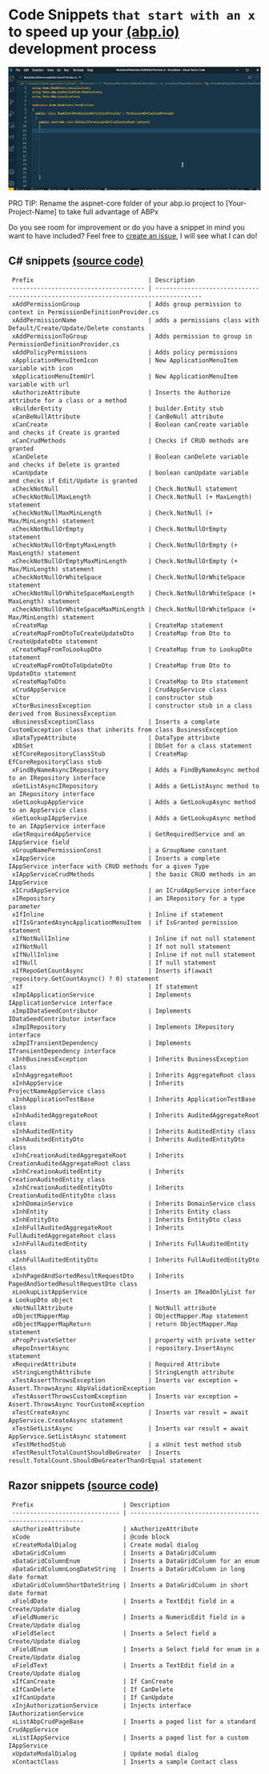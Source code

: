 # Code Snippets `that start with an x` to speed up your [(abp.io)](https://abp.io/) development process

![ABPx in Action!](images/abpx_in_action.gif "ABPx - Code snippets that start with an 'x' - in Action!")


PRO TIP: Rename the aspnet-core folder of your abp.io project to [Your-Project-Name] to take full advantage of ABPx


Do you see room for improvement or do you have a snippet in mind you want to have included? Feel free to [create an issue](https://github.com/bartvanhoey/ABPx/issues/new), I will see what I can do!

## C# snippets [(source code)](https://github.com/bartvanhoey/ABPx/blob/master/snippets/csharp.json)

     Prefix                                | Description                                                                        
     ------------------------------------- | ----------------------------------------------------------------------------------- 
     xAddPermissionGroup                   | Adds group permission to context in PermissionDefinitionProvider.cs                
     xAddPermissionName                    | adds a permissions class with Default/Create/Update/Delete constants               
     xAddPermissionToGroup                 | Adds permission to group in PermissionDefinitionProvider.cs                        
     xAddPolicyPermissions                 | Adds policy permissions                                                            
     xApplicationMenuItemIcon              | New ApplicationMenuItem variable with icon                                         
     xApplicationMenuItemUrl               | New ApplicationMenuItem variable with url                                          
     xAuthorizeAttribute                   | Inserts the Authorize attribute for a class or a method                            
     xBuilderEntity                        | builder.Entity stub                                                                
     xCanBeNullAttribute                   | CanBeNull attribute                                                                
     xCanCreate                            | Boolean canCreate variable and checks if Create is granted                         
     xCanCrudMethods                       | Checks if CRUD methods are granted                                                 
     xCanDelete                            | Boolean canDelete variable and checks if Delete is granted                         
     xCanUpdate                            | boolean canUpdate variable and checks if Edit/Update is granted                    
     xCheckNotNull                         | Check.NotNull statement                                                            
     xCheckNotNullMaxLength                | Check.NotNull (+ MaxLength) statement                                              
     xCheckNotNullMaxMinLength             | Check.NotNull (+ Max/MinLength) statement                                          
     xCheckNotNullOrEmpty                  | Check.NotNullOrEmpty statement                                                     
     xCheckNotNullOrEmptyMaxLength         | Check.NotNullOrEmpty (+ MaxLength) statement                                       
     xCheckNotNullOrEmptyMaxMinLength      | Check.NotNullOrEmpty (+ Max/MinLength) statement                                   
     xCheckNotNullOrWhiteSpace             | Check.NotNullOrWhiteSpace statement                                                
     xCheckNotNullOrWhiteSpaceMaxLength    | Check.NotNullOrWhiteSpace (+ MaxLength) statement                                  
     xCheckNotNullOrWhiteSpaceMaxMinLength | Check.NotNullOrWhiteSpace (+ Max/MinLength) statement                              
     xCreateMap                            | CreateMap statement                                                                
     xCreateMapFromDtoToCreateUpdateDto    | CreateMap from Dto to CreateUpdateDto statement                                    
     xCreateMapFromToLookupDto             | CreateMap from to LookupDto statement                                              
     xCreateMapFromDtoToUpdateDto          | CreateMap from Dto to UpdateDto statement                                          
     xCreateMapToDto                       | CreateMap to Dto statement                                                         
     xCrudAppService                       | CrudAppService class                                                               
     xCtor                                 | constructor stub                                                                   
     xCtorBusinessException                | constructor stub in a class derived from BusinessException                         
     xBusinessExceptionClass               | Inserts a complete CustomException class that inherits from class BusinessException
     xDataTypeAttribute                    | DataType attribute                                                                 
     xDbSet                                | DbSet for a class statement                                                        
     xEfCoreRepositoryClassStub            | CreateMap EfCoreRepositoryClass stub                                               
     xFindByNameAsyncIRepository           | Adds a FindByNameAsync method to an IRepository interface                          
     xGetListAsyncIRepository              | Adds a GetListAsync method to an IRepository interface                             
     xGetLookupAppService                  | Adds a GetLookupAsync method to an AppService class                                
     xGetLookupIAppService                 | Adds a GetLookupAsync method to an IAppService interface                           
     xGetRequiredAppService                | GetRequiredService and an IAppService field                                        
     xGroupNamePermissionConst             | a GroupName constant                                                               
     xIAppService                          | Inserts a complete IAppService interface with CRUD methods for a given Type        
     xIAppServiceCrudMethods               | the basic CRUD methods in an IAppService                                           
     xICrudAppService                      | an ICrudAppService interface                                                       
     xIRepository                          | an IRepository for a type parameter                                                
     xIfInline                             | Inline if statement                                                                
     xIfIsGrantedAsyncApplicationMenuItem  | if IsGranted permission statement                                                  
     xIfNotNullInline                      | Inline if not null statement                                                       
     xIfNotNull                            | If not null statement                                                              
     xIfNullInline                         | Inline if not null statement                                                       
     xIfNull                               | If null statement                                                                  
     xIfRepoGetCountAsync                  | Inserts if(await _repository.GetCountAsync() ? 0) statement                        
     xIf                                   | If statement                                                                       
     xImpIApplicationService               | Implements IApplicationService interface                                           
     xImpIDataSeedContributor              | Implements IDataSeedContributor interface                                          
     xImpIRepository                       | Implements IRepository interface                                                   
     xImpITransientDependency              | Implements ITransientDependency interface                                          
     xInhBusinessException                 | Inherits BusinessException class                                                   
     xInhAggregateRoot                     | Inherits AggregateRoot class                                                       
     xInhAppService                        | Inherits ProjectNameAppService class                                               
     xInhApplicationTestBase               | Inherits ApplicationTestBase class                                                 
     xInhAuditedAggregateRoot              | Inherits AuditedAggregateRoot class                                                
     xInhAuditedEntity                     | Inherits AuditedEntity class                                                       
     xInhAuditedEntityDto                  | Inherits AuditedEntityDto class                                                    
     xInhCreationAuditedAggregateRoot      | Inherits CreationAuditedAggregateRoot class                                        
     xInhCreationAuditedEntity             | Inherits CreationAuditedEntity class                                               
     xInhCreationAuditedEntityDto          | Inherits CreationAuditedEntityDto class                                            
     xInhDomainService                     | Inherits DomainService class                                                       
     xInhEntity                            | Inherits Entity class                                                              
     xInhEntityDto                         | Inherits EntityDto class                                                           
     xInhFullAuditedAggregateRoot          | Inherits FullAuditedAggregateRoot class                                            
     xInhFullAuditedEntity                 | Inherits FullAuditedEntity class                                                   
     xInhFullAuditedEntityDto              | Inherits FullAuditedEntityDto class                                                
     xInhPagedAndSortedResultRequestDto    | Inherits PagedAndSortedResultRequestDto class                                      
     xLookupListAppService                 | Inserts an IReadOnlyList for a LookupDto object                                    
     xNotNullAttribute                     | NotNull attribute                                                                  
     xObjectMapperMap                      | ObjectMapper.Map statement                                                         
     xObjectMapperMapReturn                | return ObjectMapper.Map statement                                                  
     xPropPrivateSetter                    | property with private setter                                                       
     xRepoInsertAsync                      | repository.InsertAsync statement                                                   
     xRequiredAttribute                    | Required Attribute                                                                 
     xStringLengthAttribute                | StringLength attribute                                                             
     xTestAssertThrowsException            | Inserts var exception = Assert.ThrowsAsync AbpValidationException                  
     xTestAssertThrowsCustomException      | Inserts var exception = Assert.ThrowsAsync YourCustomException                     
     xTestCreateAsync                      | Inserts var result = await AppService.CreateAsync statement                        
     xTestGetListAsync                     | Inserts var result = await AppService.GetListAsync statement                       
     xTestMethodStub                       | a xUnit test method stub                                                           
     xTestResultTotalCountShouldBeGreater  | Inserts result.TotalCount.ShouldBeGreaterThanOrEqual statement                     

## Razor snippets [(source code)](https://github.com/bartvanhoey/ABPx/blob/master/snippets/razor.json)

     Prefix                         | Description                                              
     ------------------------------ | --------------------------------------------------------- 
     xAuthorizeAttribute            | xAuthorizeAttribute                                      
     xCode                          | @code block                                              
     xCreateModalDialog             | Create modal dialog                                      
     xDataGridColumn                | Inserts a DataGridColumn                                 
     xDataGridColumnEnum            | Inserts a DataGridColumn for an enum                     
     xDataGridColumnLongDateString  | Inserts a DataGridColumn in long date format             
     xDataGridColumnShortDateString | Inserts a DataGridColumn in short date format            
     xFieldDate                     | Inserts a TextEdit field in a Create/Update dialog       
     xFieldNumeric                  | Inserts a NumericEdit field in a Create/Update dialog    
     xFieldSelect                   | Inserts a Select field a Create/Update dialog            
     xFieldEnum                     | Inserts a Select field for enum in a Create/Update dialog
     xFieldText                     | Inserts a TextEdit field in a Create/Update dialog       
     xIfCanCreate                   | If CanCreate                                             
     xIfCanDelete                   | If CanDelete                                             
     xIfCanUpdate                   | If CanUpdate                                             
     xInjAuthorizationService       | Injects interface IAuthorizationService                  
     xListAbpCrudPageBase           | Inserts a paged list for a standard CrudAppService       
     xListIAppService               | Inserts a paged list for a custom IAppService            
     xUpdateModalDialog             | Update modal dialog                                      
     xContactClass                  | Inserts a sample Contact class                           


